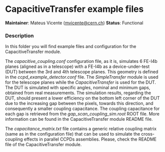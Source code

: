 # CapacitiveTransfer example files
**Maintainer**: Mateus Vicente (mvicente@cern.ch)
**Status**: Functional

### Description
In this folder you will find example files and configuration for the CapacitiveTransfer module.

The *capacitive_coupling.conf* configuration file, as it is, simulates 6 FE-I4b planes (aligned as in a telescope) with a FE-I4b as a device-under-test (DUT) between the 3rd and 4th telescope planes. This geometry is defined in the *ccpd_example_detector.conf* file. The *SimpleTransfer* module is used for the telescope planes while the *CapacitiveTransfer* is used for the DUT.
The DUT is simulated with specific angles, nominal and minimum gaps, obtained from real measurements. The simulation results, regarding the DUT, should present a lower efficiency on the bottom left corner of the DUT due to the increasing gap between the pixels, towards this direction, and consequently a smaller coupling capacitance. The coupling capacitance for each gap is retrieved from the *gap_scan_coupling_sim.root* ROOT file. More information can be found in the CapacitiveTransfer module README file.

The *capacitance_matrix.txt* file contains a generic relative coupling matrix (same as in the configuration file) that can be used to simulate the cross-coupling effects in parallel CCPDs assemblies. Please, check the README file of the CapacitiveTransfer module.
